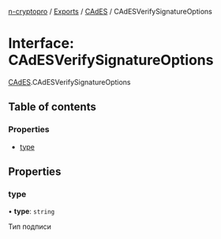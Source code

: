 [n-cryptopro](../README.md) / [Exports](../modules.md) / [CAdES](../modules/CAdES.md) / CAdESVerifySignatureOptions

# Interface: CAdESVerifySignatureOptions

[CAdES](../modules/CAdES.md).CAdESVerifySignatureOptions

## Table of contents

### Properties

- [type](CAdES.CAdESVerifySignatureOptions.md#type)

## Properties

### type

• **type**: `string`

Тип подписи
